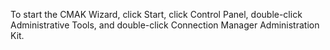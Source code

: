 <Token xmlns:xlink="http://www.w3.org/1999/xlink">To start the CMAK Wizard, click <legacyBold xmlns="http://ddue.schemas.microsoft.com/authoring/2003/5">Start</legacyBold>, click <legacyBold xmlns="http://ddue.schemas.microsoft.com/authoring/2003/5">Control Panel</legacyBold>, double-click <legacyBold xmlns="http://ddue.schemas.microsoft.com/authoring/2003/5">Administrative Tools</legacyBold>, and double-click <legacyBold xmlns="http://ddue.schemas.microsoft.com/authoring/2003/5">Connection Manager Administration Kit</legacyBold>.</Token>